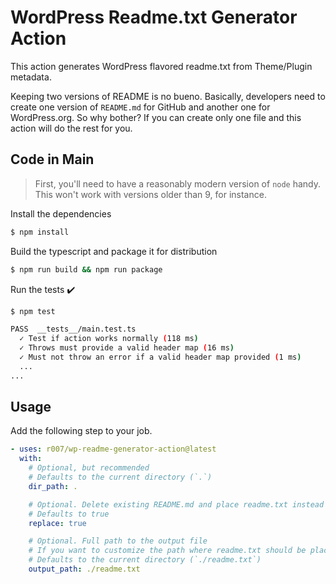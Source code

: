 # WordPress Readme.txt Generator Action

This action generates WordPress flavored readme.txt from Theme/Plugin metadata.

Keeping two versions of README is no bueno. Basically, developers need to create one version of ```README.md``` for GitHub and another one for WordPress.org. So why bother? If you can create only one file and this action will do the rest for you.

## Code in Main

> First, you'll need to have a reasonably modern version of `node` handy. This won't work with versions older than 9, for instance.

Install the dependencies  
```bash
$ npm install
```

Build the typescript and package it for distribution
```bash
$ npm run build && npm run package
```

Run the tests :heavy_check_mark:  
```bash
$ npm test

PASS  __tests__/main.test.ts
  ✓ Test if action works normally (118 ms)
  ✓ Throws must provide a valid header map (16 ms)
  ✓ Must not throw an error if a valid header map provided (1 ms)
  ...
...
```

## Usage

Add the following step to your job.

```yml
- uses: r007/wp-readme-generator-action@latest
  with:
    # Optional, but recommended
    # Defaults to the current directory (`.`)
    dir_path: .

    # Optional. Delete existing README.md and place readme.txt instead
    # Defaults to true
    replace: true

    # Optional. Full path to the output file
    # If you want to customize the path where readme.txt should be placed
    # Defaults to the current directory (`./readme.txt`)
    output_path: ./readme.txt
```